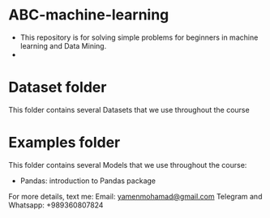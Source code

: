 # ABC-machine-learning
*  This repository is for solving simple problems for beginners in machine learning and Data Mining.
* 
# Dataset folder 
This folder contains several Datasets that we use throughout the course
# Examples folder 
This folder contains several Models that we use throughout the course:
* Pandas: introduction to Pandas package



For more details, text me:
Email: yamenmohamad@gmail.com
Telegram and Whatsapp: +989360807824
